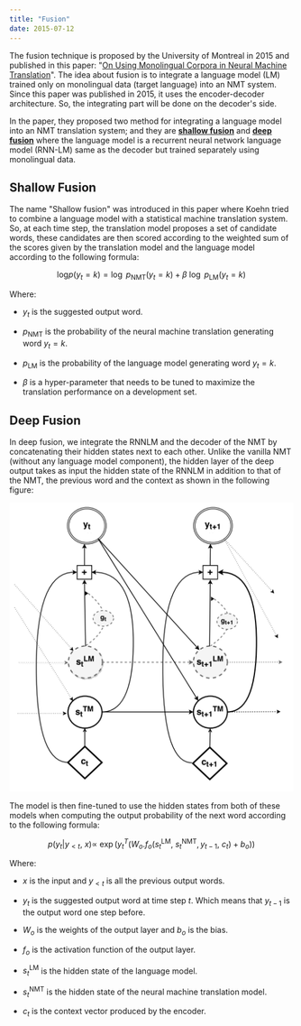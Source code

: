 ```yaml
---
title: "Fusion"
date: 2015-07-12
---
```


The fusion technique is proposed by the University of Montreal in 2015
and published in this paper: "[On Using Monolingual Corpora in Neural
Machine Translation](https://arxiv.org/pdf/1503.03535.pdf)". The idea
about fusion is to integrate a language model (LM) trained only on
monolingual data (target language) into an NMT system. Since this paper
was published in 2015, it uses the encoder-decoder architecture. So, the
integrating part will be done on the decoder's side.

In the paper, they proposed two method for integrating a language model
into an NMT translation system; and they are <u><strong>shallow fusion</strong></u>
and <u><strong>deep fusion</strong></u> where the language model is a recurrent
neural network language model (RNN-LM) same as the decoder but trained
separately using monolingual data.

Shallow Fusion
--------------

The name "Shallow fusion" was introduced in this paper where Koehn tried
to combine a language model with a statistical machine translation
system. So, at each time step, the translation model proposes a set of
candidate words, these candidates are then scored according to the
weighted sum of the scores given by the translation model and the
language model according to the following formula:

$$\text{log} p\left( y_{t} = k \right) = \log\ p_{\text{NMT}}\left( y_{t} = k \right) + \beta\ \log\ p_{\text{LM}}\left( y_{t} = k \right)$$

Where:

-   $y_{t}$ is the suggested output word.

-   $p_{\text{NMT}}$ is the probability of the neural machine
    translation generating word $y_{t} = k$.

-   $p_{\text{LM}}$ is the probability of the language model generating
    word $y_{t} = k$.

-   $\beta$ is a hyper-parameter that needs to be tuned to maximize the
    translation performance on a development set.

Deep Fusion
-----------

In deep fusion, we integrate the RNNLM and the decoder of the NMT by
concatenating their hidden states next to each other. Unlike the vanilla
NMT (without any language model component), the hidden layer of the deep
output takes as input the hidden state of the RNNLM in addition to that
of the NMT, the previous word and the context as shown in the following
figure:

<div align="center">
    <img src="media/Fusion/image1.png" width=750>
</div>

The model is then fine-tuned to use the hidden states from both of these
models when computing the output probability of the next word according
to the following formula:

$$p\left( y_{t} \middle| y_{< t},\ x \right) \propto \ \exp\left( y_{t}^{T}\left( W_{o}.f_{o}\left( s_{t}^{\text{LM}},\ s_{t}^{\text{NMT}},y_{t - 1},\ c_{t} \right) + b_{o} \right) \right)$$

Where:

-   $x$ is the input and $y_{< t}$ is all the previous output words.

-   $y_{t}$ is the suggested output word at time step $t$. Which means
    that $y_{t - 1}$ is the output word one step before.

-   $W_{o}$ is the weights of the output layer and $b_{o}$ is the bias.

-   $f_{o}$ is the activation function of the output layer.

-   $s_{t}^{\text{LM}}$ is the hidden state of the language model.

-   $s_{t}^{\text{NMT}}$ is the hidden state of the neural machine
    translation model.

-   $c_{t}$ is the context vector produced by the encoder.
